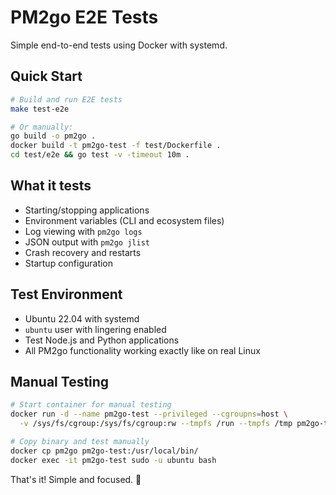 # PM2go E2E Tests

Simple end-to-end tests using Docker with systemd.

## Quick Start

```bash
# Build and run E2E tests
make test-e2e

# Or manually:
go build -o pm2go .
docker build -t pm2go-test -f test/Dockerfile .
cd test/e2e && go test -v -timeout 10m .
```

## What it tests

- Starting/stopping applications
- Environment variables (CLI and ecosystem files)
- Log viewing with `pm2go logs`
- JSON output with `pm2go jlist`
- Crash recovery and restarts
- Startup configuration

## Test Environment

- Ubuntu 22.04 with systemd
- `ubuntu` user with lingering enabled
- Test Node.js and Python applications
- All PM2go functionality working exactly like on real Linux

## Manual Testing

```bash
# Start container for manual testing
docker run -d --name pm2go-test --privileged --cgroupns=host \
  -v /sys/fs/cgroup:/sys/fs/cgroup:rw --tmpfs /run --tmpfs /tmp pm2go-test

# Copy binary and test manually
docker cp pm2go pm2go-test:/usr/local/bin/
docker exec -it pm2go-test sudo -u ubuntu bash
```

That's it! Simple and focused. 🎯